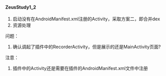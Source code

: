 #### ZeusStudy1_2

1. 启动没有在AndroidManifest.xml注册的Activity，采取方案二，即合并dex
2. 资源处理

问题：

1. 确认调起了插件中的RecorderActivity，但是展示的还是MainActivity页面?

注意：

1. 插件中的Activity还是需要在插件的AndroidManifest.xml文件中注册